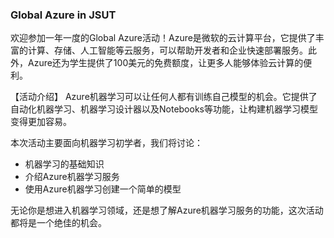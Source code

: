 ### Global Azure in JSUT

欢迎参加一年一度的Global Azure活动！Azure是微软的云计算平台，它提供了丰富的计算、存储、人工智能等云服务，可以帮助开发者和企业快速部署服务。此外，Azure还为学生提供了100美元的免费额度，让更多人能够体验云计算的便利。
 
【活动介绍】
Azure机器学习可以让任何人都有训练自己模型的机会。它提供了自动化机器学习、机器学习设计器以及Notebooks等功能，让构建机器学习模型变得更加容易。
 
本次活动主要面向机器学习初学者，我们将讨论：

- 机器学习的基础知识
- 介绍Azure机器学习服务
- 使用Azure机器学习创建一个简单的模型

无论你是想进入机器学习领域，还是想了解Azure机器学习服务的功能，这次活动都将是一个绝佳的机会。
